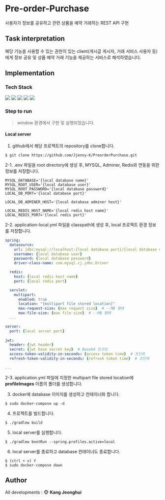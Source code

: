 # Pre-order-Purchase
사용자가 정보를 공유하고 관련 상품을 예약 거래하는 REST API 구현

## Task interpretation
해당 기능을 사용할 수 있는 권한이 있는 client(게시글 게시자, 거래 서비스 사용자 등)에게 정보 공유 및 상품 예약 거래 기능을 제공하는 서비스로 해석하였습니다.

## Implementation

### Tech Stack
<img src="https://img.shields.io/badge/Java-437291?style=flat-square&logo=OpenJDK&logoColor=white"/> <img src="https://img.shields.io/badge/Spring Boot-6DB33F?style=flat-square&logo=Spring Boot&logoColor=white"/> <img src="https://img.shields.io/badge/MySQL-4479A1?style=flat-square&logo=MySQL&logoColor=white"/> <img src="https://img.shields.io/badge/IntelliJ-000000?style=flat-square&logo=IntelliJ IDEA&logoColor=white"/> <img src="https://img.shields.io/badge/Docker-2496ED?style=flat-square&logo=Docker&logoColor=white"/>

### Step to run
> window 환경에서 구현 및 실행되었습니다.

#### Local server
1. github에서 해당 프로젝트의 repository를 clone합니다.
```shell
$ git clone https://github.com/Jjenny-K/PreorderPurchase.git
```

2-1. .env 파일을 root directory에 생성 후, MYSQL, Adminer, Redis와 연동을 위한 정보를 저장합니다.
```
MYSQL_DATABASE='{local database name}'
MYSQL_ROOT_USER='{local database user}'
MYSQL_ROOT_PASSWORD='{local database password}'
LOCAL_DB_PORT='{local database port}'

LOCAL_DB_ADMINER_HOST='{local database adminer host}'

LOCAL_REDIS_HOST_NAME='{local redis host name}'
LOCAL_REDIS_PORT='{local redis port}'
```

2-2. application-local.yml 파일을 classpath에 생성 후, local 프로젝트 환경 정보를 저장합니다.
```yaml
spring:
  datasource:
    url: jdbc:mysql://localhost:{local database port}/{local database name}
    username: {local database user}
    password: {local database password}
    driver-class-name: com.mysql.cj.jdbc.Driver

  redis:
    host: {local redis host name}
    port: {local redis port}

  servlet:
    multipart:
      enabled: true
      location: "{multipart file stored location}"
      max-request-size: {max request size}  # --MB 형태
      max-file-size: {max file size}  # --MB 형태
  ...

server:
  port: {local server port}
  
jwt:
  header: {jwt header}
  secret: {jwt base secret key}  # Base64 인코딩
  access-token-validity-in-seconds: {access token time}  # 초단위
  refresh-token-validity-in-seconds: {refresh token time}  # 초단위

...
```

2-3. application.yml 파일에 지정한 multipart file stored location에 **profileImages** 이름의 폴더를 생성합니다.

3. docker에 database 이미지를 생성하고 컨테이너화 합니다.
```shell
$ sudo docker-compose up -d
```

4. 프로젝트를 빌드합니다.
```shell
$ ./gradlew build
```

5. local server를 실행합니다.
```shell
$ ./gradlew bootRun --spring.profiles.active=local
```

6. local server를 종료하고 database 컨테이너도 종료합니다.
```shell
$ (ctrl + v) Y
$ sudo docker-compose down
```

## Author
All developments : :monkey_face: **Kang Jeonghui**
